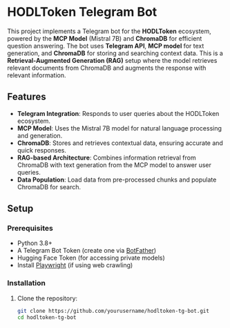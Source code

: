 # HODLToken Telegram Bot

This project implements a Telegram bot for the **HODLToken** ecosystem, powered by the **MCP Model** (Mistral 7B) and **ChromaDB** for efficient question answering. The bot uses **Telegram API**, **MCP model** for text generation, and **ChromaDB** for storing and searching context data. This is a **Retrieval-Augmented Generation (RAG)** setup where the model retrieves relevant documents from ChromaDB and augments the response with relevant information.

## Features

- **Telegram Integration**: Responds to user queries about the HODLToken ecosystem.
- **MCP Model**: Uses the Mistral 7B model for natural language processing and generation.
- **ChromaDB**: Stores and retrieves contextual data, ensuring accurate and quick responses.
- **RAG-based Architecture**: Combines information retrieval from ChromaDB with text generation from the MCP model to answer user queries.
- **Data Population**: Load data from pre-processed chunks and populate ChromaDB for search.

## Setup

### Prerequisites

- Python 3.8+
- A Telegram Bot Token (create one via [BotFather](https://core.telegram.org/bots#botfather))
- Hugging Face Token (for accessing private models)
- Install [Playwright](https://playwright.dev/) (if using web crawling)

### Installation

1. Clone the repository:
   ```bash
   git clone https://github.com/yourusername/hodltoken-tg-bot.git
   cd hodltoken-tg-bot
